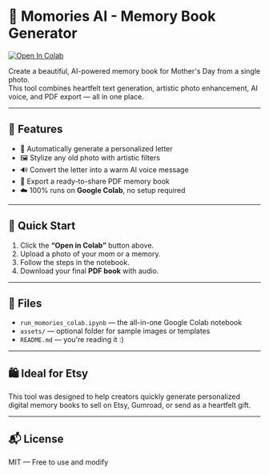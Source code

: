 # 🌸 Momories AI - Memory Book Generator

[![Open In Colab](https://colab.research.google.com/assets/colab-badge.svg)](https://colab.research.google.com/drive/1hildeoL2gWHBP7HTN-ihQZoxGJkDr-HG)

Create a beautiful, AI-powered memory book for Mother's Day from a single photo.  
This tool combines heartfelt text generation, artistic photo enhancement, AI voice, and PDF export — all in one place.

---

## 🎁 Features

- 📝 Automatically generate a personalized letter
- 🖼️ Stylize any old photo with artistic filters
- 🔊 Convert the letter into a warm AI voice message
- 📘 Export a ready-to-share PDF memory book
- ☁️ 100% runs on **Google Colab**, no setup required

---

## 🚀 Quick Start

1. Click the **“Open in Colab”** button above.
2. Upload a photo of your mom or a memory.
3. Follow the steps in the notebook.
4. Download your final **PDF book** with audio.

---

## 📂 Files

- `run_momories_colab.ipynb` — the all-in-one Google Colab notebook
- `assets/` — optional folder for sample images or templates
- `README.md` — you're reading it :)

---

## 🛍️ Ideal for Etsy

This tool was designed to help creators quickly generate personalized digital memory books to sell on Etsy, Gumroad, or send as a heartfelt gift.

---

## 📬 License

MIT — Free to use and modify

